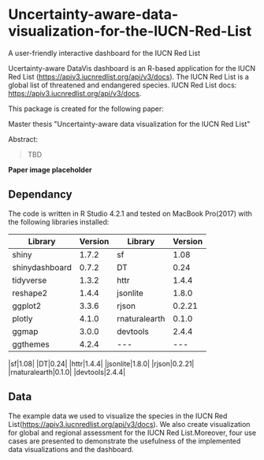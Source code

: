 # Uncertainty-aware-data-visualization-for-the-IUCN-Red-List
A user-friendly interactive dashboard for the IUCN Red List

Ucertainty-aware DataVis dashboard is an R-based application for the IUCN Red List (https://apiv3.iucnredlist.org/api/v3/docs). 
The IUCN Red List is a global list of threatened and endangered species. 
IUCN Red List docs: https://apiv3.iucnredlist.org/api/v3/docs.


This package is created for the following paper:

Master thesis "Uncertainty-aware data visualization for the IUCN Red List"

Abstract:

> TBD

**Paper image placeholder**

## Dependancy

The code is written in R Studio 4.2.1 and tested on MacBook Pro(2017) with the following libraries installed:

|Library|Version|Library|Version|
|---|---|---|---|
|shiny|1.7.2|sf|1.08|
|shinydashboard|0.7.2|DT|0.24|
|tidyverse|1.3.2|httr|1.4.4|
|reshape2|1.4.4|jsonlite|1.8.0|
|ggplot2|3.3.6|rjson|0.2.21|
|plotly|4.1.0|rnaturalearth|0.1.0|
|ggmap|3.0.0|devtools|2.4.4|
|ggthemes|4.2.4|---|---|

|sf|1.08|
|DT|0.24|
|httr|1.4.4|
|jsonlite|1.8.0|
|rjson|0.2.21|
|rnaturalearth|0.1.0|
|devtools|2.4.4|

## Data
The example data we used to visualize the species in the IUCN Red List(https://apiv3.iucnredlist.org/api/v3/docs). We also create visualization for global and regional assessment for the IUCN Red List.Moreover, four use cases are presented to demonstrate the usefulness of the implemented data visualizations and the dashboard.
